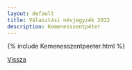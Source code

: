 ```yaml
---
layout: default
title: Választási névjegyzék 2022
description: Kemenesszentpéter
---
```


{% include Kemenesszentpeeter.html %}

[Vissza](./)